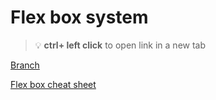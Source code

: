 # Flex box system 


> :bulb: **ctrl+ left click** to open link in a new tab 

[Branch](https://github.com/codiku/react-native-introduction/tree/003-EN-flex-system)

[Flex box cheat sheet](https://github.com/codiku/ressources/blob/master/Flex%20system%20cheat%20sheet.pdf)